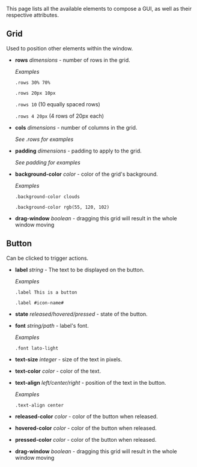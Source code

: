 This page lists all the available elements to compose a GUI, as well as their respective attributes.

## Grid

Used to position other elements within the window.

* **rows** _dimensions_ - number of rows in the grid.

	_Examples_

	`.rows 30% 70%`

	`.rows 20px 10px`

	`.rows 10` (10 equally spaced rows)

	`.rows 4 20px` (4 rows of 20px each)

* **cols** _dimensions_ - number of columns in the grid.

	_See .rows for examples_

* **padding** _dimensions_ - padding to apply to the grid.

	_See padding for examples_

* **background-color** _color_ - color of the grid's background.

	_Examples_

	`.background-color clouds`

	`.background-color rgb(55, 120, 102)`

* **drag-window** _boolean_ - dragging this grid will result in the whole window moving


## Button

Can be clicked to trigger actions.

* **label** _string_ - The text to be displayed on the button.

	_Examples_

	`.label This is a button`

	`.label #icon-name#`

* **state** _released/hovered/pressed_ - state of the button.


* **font** _string/path_ - label's font.

	_Examples_

	`.font lato-light`

* **text-size** _integer_ - size of the text in pixels.

* **text-color** _color_ - color of the text.

* **text-align** _left/center/right_ - position of the text in the button.

	_Examples_

	`.text-align center`


* **released-color** _color_ - color of the button when released.

* **hovered-color** _color_ - color of the button when released.

* **pressed-color** _color_ - color of the button when released.

* **drag-window** _boolean_ - dragging this grid will result in the whole window moving
